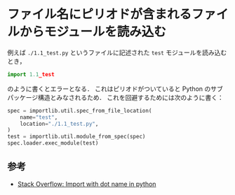# ファイル名にピリオドが含まれるファイルからモジュールを読み込む

例えば `./1.1_test.py` というファイルに記述された `test` モジュールを読み込むとき，

```python
import 1.1_test
```

のように書くとエラーとなる．
これはピリオドがついていると Python のサブパッケージ構造とみなされるため．
これを回避するためには次のように書く：

```python
spec = importlib.util.spec_from_file_location(
    name="test",
    location="./1.1_test.py",
)
test = importlib.util.module_from_spec(spec)
spec.loader.exec_module(test)
```

## 参考

- [Stack Overflow: Import with dot name in python](https://stackoverflow.com/a/27189110)
